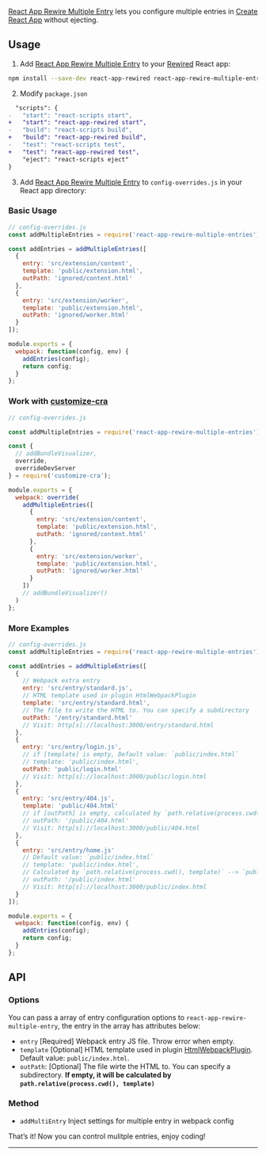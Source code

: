 [React App Rewire Multiple Entry] lets you configure multiple entries in [Create React App]
without ejecting.

## Usage

1. Add [React App Rewire Multiple Entry] to your [Rewired] React app:

```bash
npm install --save-dev react-app-rewired react-app-rewire-multiple-entries
```

2. Modify `package.json`

```diff
  "scripts": {
-   "start": "react-scripts start",
+   "start": "react-app-rewired start",
-   "build": "react-scripts build",
+   "build": "react-app-rewired build",
-   "test": "react-scripts test",
+   "test": "react-app-rewired test",
    "eject": "react-scripts eject"
}
```

3. Add [React App Rewire Multiple Entry] to `config-overrides.js` in your React app
   directory:

### Basic Usage

```js
// config-overrides.js
const addMultipleEntries = require('react-app-rewire-multiple-entries');

const addEntries = addMultipleEntries([
  {
    entry: 'src/extension/content',
    template: 'public/extension.html',
    outPath: 'ignored/content.html'
  },
  {
    entry: 'src/extension/worker',
    template: 'public/extension.html',
    outPath: 'ignored/worker.html'
  }
]);

module.exports = {
  webpack: function(config, env) {
    addEntries(config);
    return config;
  }
};
```

### Work with [customize-cra]

```js
// config-overrides.js

const addMultipleEntries = require('react-app-rewire-multiple-entries');

const {
  // addBundleVisualizer,
  override,
  overrideDevServer
} = require('customize-cra');

module.exports = {
  webpack: override(
    addMultipleEntries([
      {
        entry: 'src/extension/content',
        template: 'public/extension.html',
        outPath: 'ignored/content.html'
      },
      {
        entry: 'src/extension/worker',
        template: 'public/extension.html',
        outPath: 'ignored/worker.html'
      }
    ])
    // addBundleVisualizer()
  )
};
```

### More Examples

```js
// config-overrides.js
const addMultipleEntries = require('react-app-rewire-multiple-entries');

const addEntries = addMultipleEntries([
  {
    // Webpack extra entry
    entry: 'src/entry/standard.js',
    // HTML template used in plugin HtmlWebpackPlugin
    template: 'src/entry/standard.html',
    // The file to write the HTML to. You can specify a subdirectory
    outPath: '/entry/standard.html'
    // Visit: http[s]://localhost:3000/entry/standard.html
  },
  {
    entry: 'src/entry/login.js',
    // if [template] is empty, Default value: `public/index.html`
    // template: 'public/index.html',
    outPath: 'public/login.html'
    // Visit: http[s]://localhost:3000/public/login.html
  },
  {
    entry: 'src/entry/404.js',
    template: 'public/404.html'
    // if [outPath] is empty, calculated by `path.relative(process.cwd(), template)` --> `public/404.html`
    // outPath: '/public/404.html'
    // Visit: http[s]://localhost:3000/public/404.html
  },
  {
    entry: 'src/entry/home.js'
    // Default value: `public/index.html`
    // template: 'public/index.html',
    // Calculated by `path.relative(process.cwd(), template)` --> `public/index.html`
    // outPath: '/public/index.html'
    // Visit: http[s]://localhost:3000/public/index.html
  }
]);

module.exports = {
  webpack: function(config, env) {
    addEntries(config);
    return config;
  }
};
```

## API

### Options

You can pass a array of entry configuration options to `react-app-rewire-multiple-entry`, the entry in the array has attributes below:

- `entry` [Required] Webpack entry JS file. Throw error when empty.
- `template` [Optional] HTML template used in plugin [HtmlWebpackPlugin]. Default value: `public/index.html`.
- `outPath`: [Optional] The file wirte the HTML to. You can specify a subdirectory. **If empty, it will be calculated by `path.relative(process.cwd(), template)`**

### Method

- `addMultiEntry` Inject settings for multiple entry in webpack config

That’s it! Now you can control mulitple entries, enjoy coding!

---

[create react app]: https://github.com/facebook/create-react-app
[react app rewire multiple entry]: https://github.com/Derek-Hu/react-app-rewire-multiple-entry
[customize-cra]: https://github.com/arackaf/customize-cra#readme
[rewired]: https://github.com/timarney/react-app-rewired#how-to-rewire-your-create-react-app-project
[htmlwebpackplugin]: https://github.com/jantimon/html-webpack-plugin
